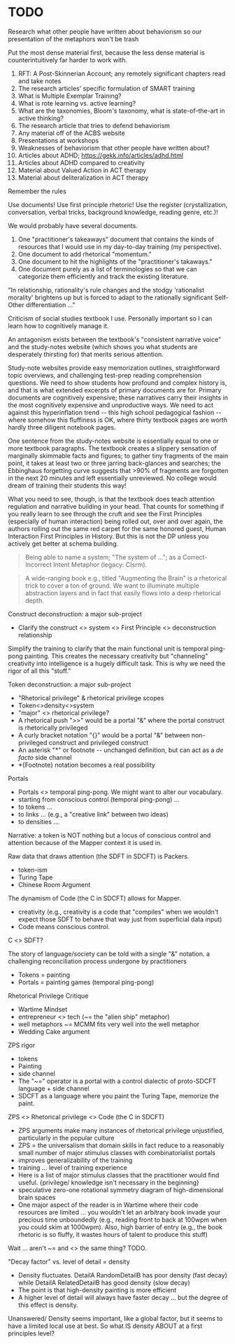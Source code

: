 # TODO

Research what other people have written about behaviorism so our presentation of the metaphors won't be trash

Put the most dense material first, because the less dense material is counterintuitively far harder to work with.

1. RFT: A Post-Skinnerian Account; any remotely significant chapters read and take notes
2. The research articles' specific formulation of SMART training
3. What is Multiple Exemplar Training?
4. What is rote learning vs. active learning?
5. What are the taxonomies, Bloom's taxonomy, what is state-of-the-art in active thinking?
6. The research article that tries to defend behaviorism
7. Any material off of the ACBS website
8. Presentations at workshops
9. Weaknesses of behaviorism that other people have written about?
10. Articles about ADHD; https://gekk.info/articles/adhd.html
11. Articles about ADHD compared to creativity
12. Material about Valued Action in ACT therapy
13. Material about deliteralization in ACT therapy

Remember the rules

Use documents! Use first principle rhetoric! Use the register (crystallization, conversation, verbal tricks, background knowledge, reading genre, etc.)!

We would probably have several documents.
1. One "practitioner's takeaways" document that contains the kinds of resources that I would use in my day-to-day training (my perspective).
2. One document to add rhetorical "momentum."
3. One document to hit the highlights of the "practitioner's takaways."
4. One document purely as a list of terminologies so that we can categorize them efficiently and track the existing literature.

"In relationship, rationality's rule changes and the stodgy 'rationalist morality' brightens up but is forced to adapt to the rationally significant Self-Other differentiation ..."

Criticism of social studies textbook I use. Personally important so I can learn how to cognitively manage it.

An antagonism exists between the textbook's "consistent narrative voice" and the study-notes website (which shows you what students are desperately thirsting for) that merits serious attention.

Study-note websites provide easy memorization outlines, straightforward topic overviews, and challenging test-prep reading comprehension questions. We need to show students how profound and complex history is, and that is what extended excerpts of primary documents are for. Primary documents are cognitively expensive; these narratives carry their insights in the most cognitively expensive and unproductive ways. We need to act against this hyperinflation trend -- this high school pedagogical fashion -- where somehow this fluffiness is OK, where thirty textbook pages are worth hardly three diligent notebook pages.

One sentence from the study-notes website is essentially equal to one or more textbook paragraphs. The textbook creates a slippery sensation of marginally skimmable facts and figures; to gather tiny fragments of the main point, it takes at least two or three jarring back-glances and searches; the Ebbinghaus forgetting curve suggests that >90% of fragments are forgotten in the next 20 minutes and left essentially unreviewed. No college would dream of training their students this way!

What you need to see, though, is that the textbook does teach attention regulation and narrative building in your head. That counts for something if you really learn to see through the cruft and see the First Principles (especially of human interaction) being rolled out, over and over again, the authors rolling out the same red carpet for the same honored guest, Human Interaction First Principles in History. But this is not the DP unless you actively get better at schema building.

> Being able to name a system; "The system of ..."; as a Correct-Incorrect Intent Metaphor (legacy: CIsrm).

> A wide-ranging book e.g., titled "Augmenting the Brain" is a rhetorical trick to cover a ton of ground. We want to illuminate multiple abstraction layers and in fact that easily flows into a deep rhetorical depth.

Construct deconstruction: a major sub-project

- Clarify the construct <> system <> First Principle <> deconstruction relationship

Simplify the training to clarify that the main functional unit is temporal ping-pong painting. This creates the necessary creativity but "channeling" creativity into intelligence is a hugely difficult task. This is why we need the rigor of all this "stuff."

Token deconstruction: a major sub-project

- "Rhetorical privilege" & rhetorical privilege scopes
- Token<>density<>system
- "major" <> rhetorical privilege?
- A rhetorical push ">>" would be a portal "&" where the portal construct is rhetorically privileged
- A curly bracket notation "{}" would be a portal "&" between non-privileged construct and privileged construct
- An asterisk "*" or footnote -- unchanged definition, but can act as a _de facto_ side channel
- *{Footnote} notation becomes a real possibility

Portals

- Portals <> temporal ping-pong. We might want to alter our vocabulary.
- starting from conscious control (temporal ping-pong) ...
- to tokens ...
- to links ... (e.g., a "creative link" between two ideas)
- to densities ...



Narrative: a token is NOT nothing but a locus of conscious control and attention because of the Mapper context it is used in.

Raw data that draws attention (the SDFT in SDCFT) is Packers.

- token-ism
- Turing Tape
- Chinese Room Argument

The dynamism of Code (the C in SDCFT) allows for Mapper.

- creativity (e.g., creativity is a code that "compiles" when we wouldn't expect those SDFT to behave that way just from superficial data input)
- Code means conscious control.

C <> SDFT?

The story of language/society can be told with a single "&" notation. a challenging reconciliation process undergone by practitioners

- Tokens = painting
- Portals = painting games (temporal ping-pong)

Rhetorical Privilege Critique

- Wartime Mindset
- entrepreneur <> tech (~= the "alien ship" metaphor)
- well metaphors ~= MCMM fits very well into the well metaphor
- Wedding Cake argument

ZPS rigor

- tokens
- Painting
- side channel
- The "~=" operator is a portal with a control dialectic of proto-SDCFT language + side channel
- SDCFT as a language where you paint the Turing Tape, memorize the paint.

ZPS <> Rhetorical privilege <> Code (the C in SDCFT)

- ZPS arguments make many instances of rhetorical privilege unjustified, particularly in the popular culture
- ZPS = the universalism that domain skills in fact reduce to a reasonably small number of major stimulus classes with combinatorialist portals
- improves generalizability of the training
- training ... level of training experience
- Here is a list of major stimulus classes that the practitioner would find useful. {privilege/ knowledge isn't necessary in the beginning}
- speculative zero-one rotational symmetry diagram of high-dimensional brain spaces
- One major aspect of the reader is in Wartime where their code resources are limited ... you wouldn't let an arbitrary book invade your precious time unboundedly (e.g., reading front to back at 100wpm when you could skim at 1000wpm). Also, high barrier of entry (e.g., the book rhetoric is so fluffy, it wastes hours of talent to produce this stuff)

Wait ... aren't ~= and <> the same thing? TODO.

"Decay factor" vs. level of detail = density

- Density fluctuates. DetailA RandomDetailB has poor density (fast decay) while DetailA RelatedDetailB has good density (slow decay)
- The point is that high-density painting is more efficient
- A higher level of detail will always have faster decay ... but the degree of this effect is density.

Unanswered/ Density seems important, like a global factor, but it seems to have a limited local use at best. So what IS density ABOUT at a first principles level?
